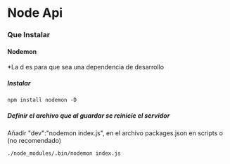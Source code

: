 # Node Api

### Que Instalar
#### Nodemon
*La d es para que sea una dependencia de desarrollo
##### Instalar
```
npm install nodemon -D
```
##### Definir el archivo que al guardar se reinicie el servidor
Añadir "dev":"nodemon index.js", en el archivo packages.json en scripts
o (no recomendado)
```
./node_modules/.bin/nodemon index.js
```